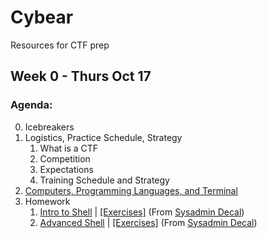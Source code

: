 # Cybear
Resources for CTF prep



## Week 0 - Thurs Oct 17

### Agenda:

0. Icebreakers
1. Logistics, Practice Schedule, Strategy
    1. What is a CTF 
    2. Competition
    3. Expectations
    4. Training Schedule and Strategy
2. [Computers, Programming Languages, and Terminal](https://docs.google.com/presentation/d/1YhHvlpnUBZr1Gb79HXkx78ug6gsRmyATkGdtgqDnQNA/edit?usp=sharing)
3. Homework
    1. [Intro to Shell](https://docs.google.com/presentation/d/1pBwcUE3lc4fxyefsIq0g2rbZfeJbH683YLJybEfo7eY/edit?usp=sharing) | [[Exercises]](https://decal.ocf.berkeley.edu/archives/2018-fall/labs/b1) (From [Sysadmin Decal](https://decal.ocf.berkeley.edu/archives/2018-fall/))
    2. [Advanced Shell](https://docs.google.com/presentation/d/1JY2NEhDNbu3OqNeS70U9-hjumbkirkt-3EpQFR17kpU/edit?usp=sharing) | [[Exercises]](https://decal.ocf.berkeley.edu/archives/2018-fall/labs/b2) (From [Sysadmin Decal](https://decal.ocf.berkeley.edu/archives/2018-fall/))

